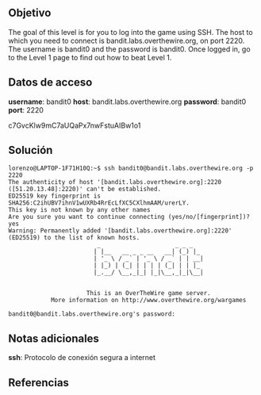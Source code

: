 ## Objetivo

The goal of this level is for you to log into the game using SSH. The host to which you need to connect is bandit.labs.overthewire.org, on port 2220. The username is bandit0 and the password is bandit0. Once logged in, go to the Level 1 page to find out how to beat Level 1.

## Datos de acceso

**username**: bandit0
**host**:  bandit.labs.overthewire.org
**password**: bandit0
**port**: 2220

c7GvcKlw9mC7aUQaPx7nwFstuAIBw1o1

## Solución

```
lorenzo@LAPTOP-1F71H10Q:~$ ssh bandit0@bandit.labs.overthewire.org -p 2220
The authenticity of host '[bandit.labs.overthewire.org]:2220 ([51.20.13.48]:2220)' can't be established.
ED25519 key fingerprint is SHA256:C2ihUBV7ihnV1wUXRb4RrEcLfXC5CXlhmAAM/urerLY.
This key is not known by any other names
Are you sure you want to continue connecting (yes/no/[fingerprint])? yes
Warning: Permanently added '[bandit.labs.overthewire.org]:2220' (ED25519) to the list of known hosts.
                         _                     _ _ _
                        | |__   __ _ _ __   __| (_) |_
                        | '_ \ / _` | '_ \ / _` | | __|
                        | |_) | (_| | | | | (_| | | |_
                        |_.__/ \__,_|_| |_|\__,_|_|\__|


                      This is an OverTheWire game server.
            More information on http://www.overthewire.org/wargames

bandit0@bandit.labs.overthewire.org's password:
```

## Notas adicionales

**ssh**: Protocolo de conexión segura a internet
## Referencias
